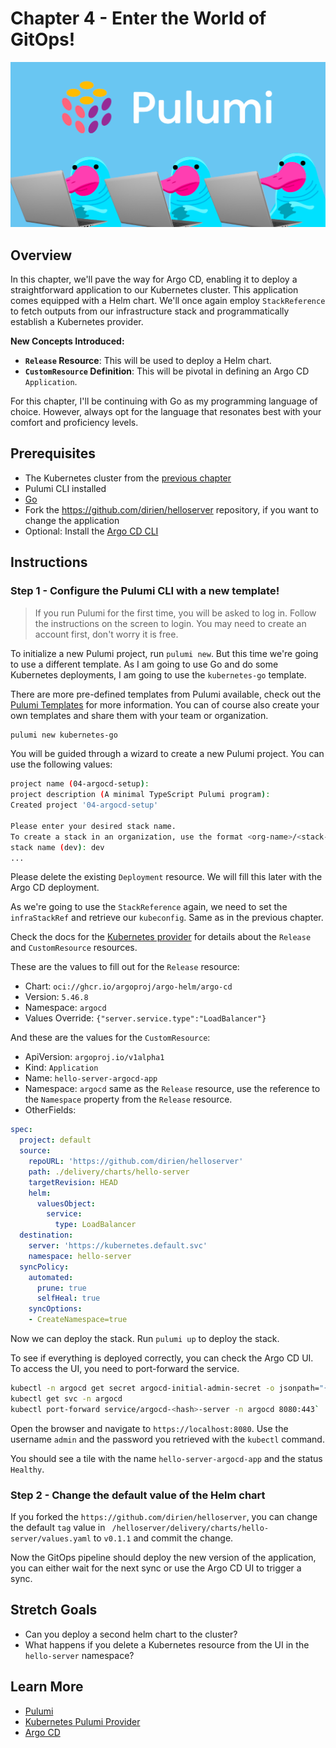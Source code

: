 # Chapter 4 - Enter the World of GitOps!

<img src="img/chap4.png">

## Overview

In this chapter, we'll pave the way for Argo CD, enabling it to deploy a straightforward application to our Kubernetes
cluster. This application comes equipped with a Helm chart. We'll once again employ `StackReference` to fetch outputs
from our infrastructure stack and programmatically establish a Kubernetes provider.

**New Concepts Introduced:**

- **`Release` Resource**: This will be used to deploy a Helm chart.
- **`CustomResource` Definition**: This will be pivotal in defining an Argo CD `Application`.

For this chapter, I'll be continuing with Go as my programming language of choice. However, always opt for the language
that resonates best with your comfort and proficiency levels.

## Prerequisites

- The Kubernetes cluster from the [previous chapter](/01-sks-cluster-setup.md)
- Pulumi CLI installed
- [Go](https://golang.org/doc/install)
- Fork the https://github.com/dirien/helloserver repository, if you want to change the application
- Optional: Install the [Argo CD CLI](https://argo-cd.readthedocs.io/en/stable/getting_started/#2-download-argo-cd-cli)

## Instructions

### Step 1 - Configure the Pulumi CLI with a new template!

> If you run Pulumi for the first time, you will be asked to log in. Follow the instructions on the screen to
> login. You may need to create an account first, don't worry it is free.

To initialize a new Pulumi project, run `pulumi new`. But this time we're going to use a different template. As I am
going to use Go and do some Kubernetes deployments, I am going to use the `kubernetes-go` template.

There are more pre-defined templates from Pulumi available, check out
the [Pulumi Templates](https://www.pulumi.com/templates/) for more information. You can of course also create your own
templates and share them with your team or organization.

```bash
pulumi new kubernetes-go
```

You will be guided through a wizard to create a new Pulumi project. You can use the following values:

```bash
project name (04-argocd-setup):
project description (A minimal TypeScript Pulumi program):  
Created project '04-argocd-setup'

Please enter your desired stack name.
To create a stack in an organization, use the format <org-name>/<stack-name> (e.g. `acmecorp/dev`).
stack name (dev): dev 
...
```

Please delete the existing `Deployment` resource. We will fill this later with the Argo CD deployment.

As we're going to use the `StackReference` again, we need to set the `infraStackRef` and retrieve our `kubeconfig`. Same
as in the previous chapter.

Check the docs for the [Kubernetes provider](https://www.pulumi.com/registry/packages/kubernetes/) for details about
the `Release` and `CustomResource` resources.

These are the values to fill out for the `Release` resource:

- Chart: `oci://ghcr.io/argoproj/argo-helm/argo-cd`
- Version: `5.46.8`
- Namespace: `argocd`
- Values Override: `{"server.service.type":"LoadBalancer"}`

And these are the values for the `CustomResource`:

- ApiVersion: `argoproj.io/v1alpha1`
- Kind: `Application`
- Name: `hello-server-argocd-app`
- Namespace: `argocd` same as the `Release` resource, use the reference to the `Namespace` property from the `Release`
  resource.
- OtherFields:

```yaml
spec:
  project: default
  source:
    repoURL: 'https://github.com/dirien/helloserver'
    path: ./delivery/charts/hello-server
    targetRevision: HEAD
    helm:
      valuesObject:
        service:
          type: LoadBalancer
  destination:
    server: 'https://kubernetes.default.svc'
    namespace: hello-server
  syncPolicy:
    automated:
      prune: true
      selfHeal: true
    syncOptions:
    - CreateNamespace=true
```

Now we can deploy the stack. Run `pulumi up` to deploy the stack.

To see if everything is deployed correctly, you can check the Argo CD UI. To access the UI, you need to port-forward the
service.

```bash
kubectl -n argocd get secret argocd-initial-admin-secret -o jsonpath="{.data.password}" | base64 -d
kubectl get svc -n argocd
kubectl port-forward service/argocd-<hash>-server -n argocd 8080:443`
```

Open the browser and navigate to `https://localhost:8080`. Use the username `admin` and the password you retrieved with
the `kubectl` command.

You should see a tile with the name `hello-server-argocd-app` and the status `Healthy`.

### Step 2 - Change the default value of the Helm chart

If you forked the `https://github.com/dirien/helloserver`, you can change the default `tag` value in `
/helloserver/delivery/charts/hello-server/values.yaml` to `v0.1.1` and commit the change.

Now the GitOps pipeline should deploy the new version of the application, you can either wait for the next sync or use
the Argo CD UI to trigger a sync.

## Stretch Goals

- Can you deploy a second helm chart to the cluster?
- What happens if you delete a Kubernetes resource from the UI in the `hello-server` namespace?

## Learn More

- [Pulumi](https://www.pulumi.com/)
- [Kubernetes Pulumi Provider](https://www.pulumi.com/registry/packages/kubernetes/)
- [Argo CD](https://argoproj.github.io/argo-cd/)
